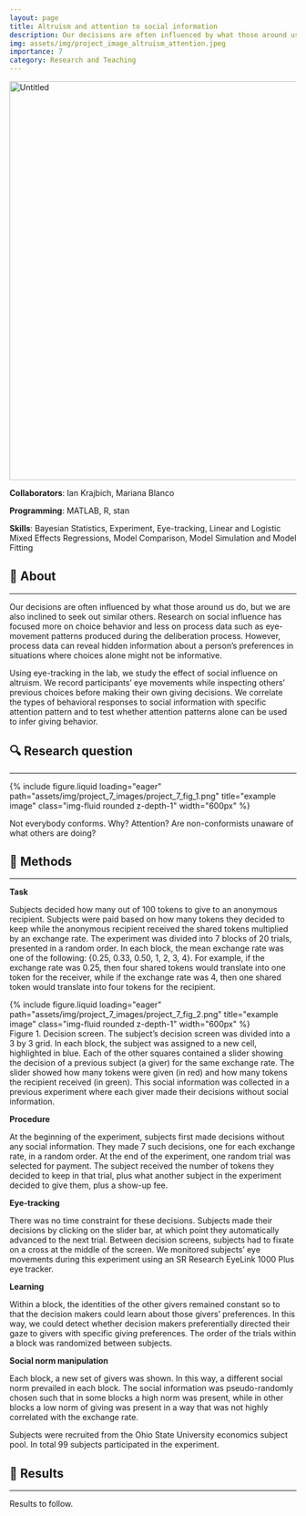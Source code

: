 ```yaml
---
layout: page
title: Altruism and attention to social information
description: Our decisions are often influenced by what those around us do. However, not everybody conforms. It is unclear whether people don’t conform because they are not aware of social norms, or because they disregard them. 
img: assets/img/project_image_altruism_attention.jpeg
importance: 7
category: Research and Teaching
---
```


<img src="https://images.unsplash.com/photo-1435686858161-59da32dfd4b4?ixlib=rb-4.0.3&q=85&fm=jpg&crop=entropy&cs=srgb" alt="Untitled" width="700"/>

**Collaborators**: Ian Krajbich, Mariana Blanco

**Programming**: MATLAB, R, stan

**Skills**: Bayesian Statistics, Experiment, Eye-tracking, Linear and Logistic Mixed Effects Regressions, Model Comparison, Model Simulation and Model Fitting


## 🔭 About

---

Our decisions are often influenced by what those around us do, but we are also inclined to seek out similar others. Research on social influence has focused more on choice behavior and less on process data such as eye-movement patterns produced during the deliberation process. However, process data can reveal hidden information about a person’s preferences in situations where choices alone might not be informative.

Using eye-tracking in the lab, we study the effect of social influence on altruism. We record participants’ eye movements while inspecting others’ previous choices before making their own giving decisions. We correlate the types of behavioral responses to social information with specific attention pattern and to test whether attention patterns alone can be used to infer giving behavior.

## 🔍 Research question

---

<div class="row">
    <div class="col-sm mt-3 mt-md-0">
        {% include figure.liquid loading="eager" path="assets/img/project_7_images/project_7_fig_1.png" title="example image" class="img-fluid rounded z-depth-1" width="600px" %}
    </div>
</div>

Not everybody conforms. Why? Attention? Are non-conformists unaware of what others are doing?

## 👾 Methods

---

**Task**

Subjects decided how many out of 100 tokens to give to an anonymous recipient. Subjects were paid based on how many tokens they decided to keep while the anonymous recipient received the shared tokens multiplied by an exchange rate. The experiment was divided into 7 blocks of 20 trials, presented in a random order. In each block, the mean exchange rate was one of the following: {0.25, 0.33, 0.50, 1, 2, 3, 4}. For example, if the exchange rate was 0.25, then four shared tokens would translate into one token for the receiver, while if the exchange rate was 4, then one shared token would translate into four tokens for the recipient. 

<div class="row">
    <div class="col-sm mt-3 mt-md-0">
        {% include figure.liquid loading="eager" path="assets/img/project_7_images/project_7_fig_2.png" title="example image" class="img-fluid rounded z-depth-1" width="600px" %}
    </div>
</div>
<div class="caption">
    Figure 1. Decision screen. The subject’s decision screen was divided into a 3 by 3 grid. In each block, the subject was assigned to a new cell, highlighted in blue. Each of the other squares contained a slider showing the decision of a previous subject (a giver) for the same exchange rate. The slider showed how many tokens were given (in red) and how many tokens the recipient received (in green). This social information was collected in a previous experiment where each giver made their decisions without social information.
</div>


**Procedure**

At the beginning of the experiment, subjects first made decisions without any social information. They made 7 such decisions, one for each exchange rate, in a random order. At the end of the experiment, one random trial was selected for payment. The subject received the number of tokens they decided to keep in that trial, plus what another subject in the experiment decided to give them, plus a show-up fee.

**Eye-tracking**

There was no time constraint for these decisions. Subjects made their decisions by clicking on the slider bar, at which point they automatically advanced to the next trial. Between decision screens, subjects had to fixate on a cross at the middle of the screen. We monitored subjects’ eye movements during this experiment using an SR Research EyeLink 1000 Plus eye tracker.

**Learning**

Within a block, the identities of the other givers remained constant so to that the decision makers could learn about those givers’ preferences. In this way, we could detect whether decision makers preferentially directed their gaze to givers with specific giving preferences. The order of the trials within a block was randomized between subjects.

**Social norm manipulation**

Each block, a new set of givers was shown. In this way, a different social norm prevailed in each block. The social information was pseudo-randomly chosen such that in some blocks a high norm was present, while in other blocks a low norm of giving was present in a way that was not highly correlated with the exchange rate. 

Subjects were recruited from the Ohio State University economics subject pool. In total 99 subjects participated in the experiment. 

## 🐳  Results

---

Results to follow.
